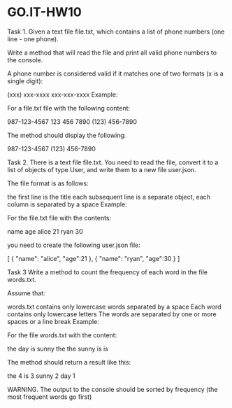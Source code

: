 # GO.IT-HW10

Task 1.
Given a text file file.txt, which contains a list of phone numbers (one line - one phone).

Write a method that will read the file and print all valid phone numbers to the console.

A phone number is considered valid if it matches one of two formats (x is a single digit):

(xxx) xxx-xxxx
xxx-xxx-xxxx
Example:

For a file.txt file with the following content:

987-123-4567
123 456 7890
(123) 456-7890

The method should display the following:

987-123-4567
(123) 456-7890

Task 2.
There is a text file file.txt. You need to read the file, convert it to a list of objects of type User, and write them to a new file user.json.

The file format is as follows:

the first line is the title
each subsequent line is a separate object, each column is separated by a space
Example:

For the file.txt file with the contents:

name age
alice 21
ryan 30

you need to create the following user.json file:

[
    {
        "name": "alice",
        "age":21
    },
    {
        "name": "ryan",
        "age":30
    }
]

Task 3
Write a method to count the frequency of each word in the file words.txt.

Assume that:

words.txt contains only lowercase words separated by a space
Each word contains only lowercase letters
The words are separated by one or more spaces or a line break
Example:

For the file words.txt with the content:

the day is sunny the
the sunny is is

The method should return a result like this:

the 4
is 3
sunny 2
day 1

WARNING.
The output to the console should be sorted by frequency (the most frequent words go first)
